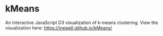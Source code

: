 # kMeans
An interactive JavaScript D3 visualization of k-means clustering. View the visualization here: https://inewell.github.io/kMeans/
